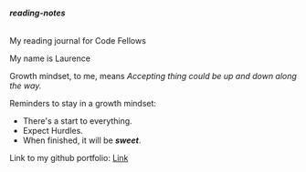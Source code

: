 ###### **reading-notes**
My reading journal for Code Fellows

My name is Laurence 

Growth mindset, to me, means *Accepting thing could be up and down along the way.* 

Reminders to stay in a growth mindset:

+ There's a start to everything.
+ Expect Hurdles.
+ When finished, it will be **_sweet_**.

Link to my github portfolio: [Link](https://teamidol.github.io/reading-notes/)
